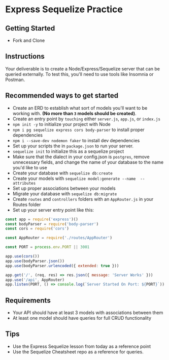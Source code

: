 # Express Sequelize Practice

## Getting Started

- Fork and Clone

## Instructions
Your deliverable is to create a Node/Express/Sequelize server that can be queried externally. To test this, you'll need to use tools like Insomnia or Postman.

## Recommended ways to get started
- Create an ERD to establish what sort of models you'll want to be working with. **(No more than `3` models should be created)**.
- Create an entry point by `touching` either `server.js`, `app.js`, or `index.js`
- `npm init -y` to initialize your project with Node
- `npm i pg sequelize express cors body-parser` to install proper dependencies
- `npm i --save-dev nodemon faker` to install dev dependencies
- Set up your scripts the in `package.json` to run your server.
- `sequelize init` to initialize this as a sequelize project
- Make sure that the dialect in your config.json is `postgres`, remove unnecessary fields, and change the name of your database to the name you'd like to use
- Create your database with `sequelize db:create`
- Create your models with `sequelize model:generate --name  --attributes`
- Set up proper associations between your models 
- Migrate your database with `sequelize db:migrate`
- Create `routes` and `controllers` folders with an `AppRouter.js` in your Routes folder
- Set up your server entry point like this:
```js
const app = require('express')()
const bodyParser = require('body-parser')
const cors = require('cors')

const AppRouter = require('./routes/AppRouter')

const PORT = process.env.PORT || 3001

app.use(cors())
app.use(bodyParser.json())
app.use(bodyParser.urlencoded({ extended: true }))

app.get('/', (req, res) => res.json({ message: 'Server Works' }))
app.use('/api', AppRouter)
app.listen(PORT, () => console.log(`Server Started On Port: ${PORT}`))
```

## Requirements
- Your API should have at least 3 models with associations between them
- At least one model should have queries for full CRUD functionality

## Tips
- Use the Express Sequelize lesson from today as a reference point
- Use the Sequelize Cheatsheet repo as a reference for queries.
